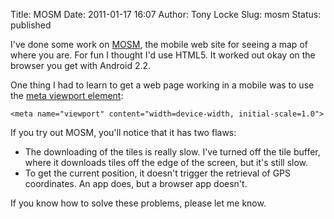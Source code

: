 Title: MOSM
Date: 2011-01-17 16:07
Author: Tony Locke
Slug: mosm
Status: published

I've done some work on [MOSM](http://mobosm.appspot.com/), the mobile web site for seeing a map of where you are. For fun I thought I'd use HTML5. It worked out okay on the browser you get with Android 2.2.  
  
One thing I had to learn to get a web page working in a mobile was to use the [meta viewport element](http://www.w3.org/TR/mwabp/#bp-viewport):  
  
`<meta name="viewport" content="width=device-width, initial-scale=1.0">`  
  
If you try out MOSM, you'll notice that it has two flaws:  

-   The downloading of the tiles is really slow. I've turned off the tile buffer, where it downloads tiles off the edge of the screen, but it's still slow.
-   To get the current position, it doesn't trigger the retrieval of GPS coordinates. An app does, but a browser app doesn't.

If you know how to solve these problems, please let me know.

